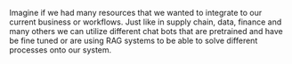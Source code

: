 Imagine if we had many resources that we wanted to integrate to our current business or workflows. Just like in supply chain, data, finance and many others we can utilize different chat bots that are pretrained and have be fine tuned or are using RAG systems to be able to solve different processes onto our system.